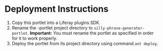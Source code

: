 # Deployment Instructions

1. Copy this portlet into a Liferay plugins SDK.
2. Rename the -portlet project directory to `silly-phrase-generator-portlet`. 
   **Important:** You must rename the portlet as specified in order for it to 
   work properly.
3. Deploy the portlet from its project directory using command `ant deploy`.